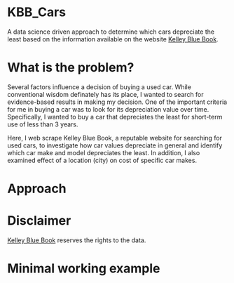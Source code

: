 # KBB_Cars
A data science driven approach to determine which cars depreciate the least based on the information available on the website [Kelley Blue Book](www.kbb.com).

# What is the problem?
Several factors influence a decision of buying a used car. While conventional wisdom definately has its place, I wanted to search for evidence-based results in making my decision. One of the important criteria for me in buying a car was to look for its depreciation value over time. Specifically, I wanted to buy a car that depreciates the least for short-term use of less than 3 years. 

Here, I web scrape Kelley Blue Book, a reputable website for searching for used cars, to investigate how car values depreciate in general and identify which car make and model depreciates the least. In addition, I also examined effect of a location (city) on cost of specific car makes. 

# Approach

# Disclaimer
[Kelley Blue Book](www.kbb.com) reserves the rights to the data.

# Minimal working example

